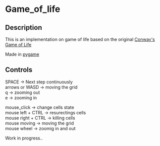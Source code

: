 # Game_of_life

## Description

This is an implementation on game of life based on the original [Conway's Game of Life](https://en.wikipedia.org/wiki/Conway%27s_Game_of_Life)

Made in [pygame](https://www.pygame.org/news)

## Controls

SPACE -> Next step continuously  
arrows or WASD -> moving the grid  
q -> zooming out  
e -> zooming in

mouse_click -> change cells state  
mouse left + CTRL -> resurectings cells  
mouse right + CTRL -> killing cells  
mouse moving -> moving the grid  
mouse wheel -> zoomig in and out

Work in progress..
